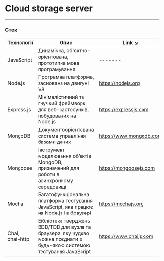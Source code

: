 # Cloud storage server
***
### Стек

| Технології      | Опис                                                                                                                     | Link ↘                               |
|-----------------|--------------------------------------------------------------------------------------------------------------------------|--------------------------------------|
| JavaScript      | Динамічна, об'єктно-орієнтована, прототипна мова програмування                                                           | -------                              |
| Node.js         | Програмна платформа, заснована на двигуні V8                                                                             | https://nodejs.org                   |
| Express.js      | Мінімалістичний та гнучкий фреймворк для веб-застосунків, побудованих на Node.js                                         | https://expressjs.com                |
| MongoDB         | Документоорієнтована система управління базами даних                                                                     | https://www.mongodb.com              |
| Mongoose        | Інструмент моделювання об’єктів MongoDB, призначений для роботи в асинхронному середовищі                                | https://mongoosejs.com               |
| Mocha           | Багатофункціональна платформа тестування JavaScript, яка працює на Node.js і в браузері                                  | https://mochajs.org                  |
| Chai, chai-http | Бібліотека тверджень BDD/TDD для вузла та браузера, яку чудово можна поєднати з будь-якою системою тестування JavaScript | https://www.chaijs.com               |
